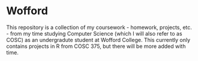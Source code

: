 # Wofford
This repository is a collection of my coursework - homework, projects, etc. - from my time studying Computer Science (which I will also refer to as COSC) as an undergradute student at Wofford College. This currently only contains projects in R from COSC 375, but there will be more added with time.
